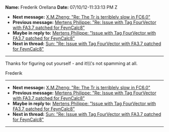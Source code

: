**Name:** Frederik Orellana
**Date:** 07/10/12-11:33:13 PM Z

  - **Next message:** [X.M.Zheng: "Re: The Tr is terriblely slow in
    FC6.0"](0716.html)
  - **Previous message:** [Mertens Philippe: "Re: Issue with Tag
    FourVector with FA3.7 patched for FeynCalc8"](0714.html)
  - **Maybe in reply to:** [Mertens Philippe: "Issue with Tag FourVector
    with FA3.7 patched for FeynCalc8"](0713.html)
  - **Next in thread:** [Sun: "Re: Issue with Tag FourVector with FA3.7
    patched for FeynCalc8"](0722.html)

-----

Thanks for figuring out yourself - and it\\\\\\'s not spamming at all.  

Frederik  

-----

  - **Next message:** [X.M.Zheng: "Re: The Tr is terriblely slow in
    FC6.0"](0716.html)
  - **Previous message:** [Mertens Philippe: "Re: Issue with Tag
    FourVector with FA3.7 patched for FeynCalc8"](0714.html)
  - **Maybe in reply to:** [Mertens Philippe: "Issue with Tag FourVector
    with FA3.7 patched for FeynCalc8"](0713.html)
  - **Next in thread:** [Sun: "Re: Issue with Tag FourVector with FA3.7
    patched for FeynCalc8"](0722.html)

-----


